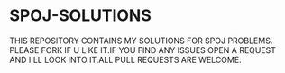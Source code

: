 # SPOJ-SOLUTIONS
THIS REPOSITORY CONTAINS MY SOLUTIONS FOR SPOJ PROBLEMS. PLEASE FORK IF U LIKE IT.IF YOU FIND ANY ISSUES OPEN A REQUEST AND I'LL LOOK INTO IT.ALL PULL REQUESTS ARE WELCOME.
